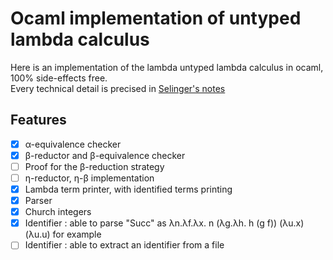 # Ocaml implementation of untyped lambda calculus

Here is an implementation of the lambda untyped lambda calculus in ocaml, 100% side-effects free.  
Every technical detail is precised in [Selinger's notes](https://ar5iv.labs.arxiv.org/html/0804.3434) 

## Features 

- [x] α-equivalence checker
- [x] β-reductor and β-equivalence checker
- [ ] Proof for the β-reduction strategy 
- [ ] η-reductor,  η-β implementation
- [x] Lambda term printer, with identified terms printing
- [x] Parser
- [x] Church integers 
- [x] Identifier : able to parse "Succ" as λn.λf.λx. n (λg.λh. h (g f)) (λu.x) (λu.u) for example
- [ ] Identifier : able to extract an identifier from a file
